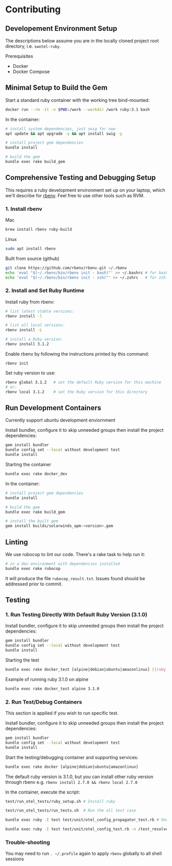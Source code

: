 # Contributing

## Developement Environment Setup

The descriptions below assume you are in the locally cloned project root directory, i.e. `swotel-ruby`.

Prerequisites
* Docker
* Docker Compose

## Minimal Setup to Build the Gem

Start a standard ruby container with the working tree bind-mounted:
```bash
docker run --rm -it -v $PWD:/work --workdir /work ruby:3.1 bash
```

In the container:
```bash
# install system dependencies, just swig for now
apt update && apt upgrade -y && apt install swig -y

# install project gem dependencies
bundle install

# build the gem
bundle exec rake build_gem
```

## Comprehensive Testing and Debugging Setup

This requires a ruby development environment set up on your laptop, which we'll describe for [rbenv](https://github.com/rbenv/rbenv).  Feel free to use other tools such as RVM.  

### 1. Install rbenv

Mac
```bash
brew install rbenv ruby-build
```

Linux
```bash
sudo apt install rbenv
```

Built from source (github)
```bash
git clone https://github.com/rbenv/rbenv.git ~/.rbenv
echo 'eval "$(~/.rbenv/bin/rbenv init - bash)"' >> ~/.bashrc # for bash
echo 'eval "$(~/.rbenv/bin/rbenv init - zsh)"' >> ~/.zshrc   # for zsh
```

### 2. Install and Set Ruby Runtime

Install ruby from rbenv:
```bash
# list latest stable versions:
rbenv install -l

# list all local versions:
rbenv install -L

# install a Ruby version:
rbenv install 3.1.2
```

Enable rbenv by following the instructions printed by this command:
```
rbenv init
```

Set ruby version to use:
```bash
rbenv global 3.1.2   # set the default Ruby version for this machine
# or:
rbenv local 3.1.2    # set the Ruby version for this directory
```

## Run Development Containers

Currently support ubuntu development enviornment

Install bundler, configure it to skip unneeded groups then install the project dependencies:
```bash
gem install bundler
bundle config set --local without development test
bundle install
```

Starting the container
```bash
bundle exec rake docker_dev
```

In the container:
```bash
# install project gem dependencies
bundle install

# build the gem
bundle exec rake build_gem

# install the built gem
gem install builds/solarwinds_apm-<version>.gem
```

## Linting

We use rubocop to lint our code.  There's a rake task to help run it:

```bash
# in a dev environment with dependencies installed
bundle exec rake rubocop
```

It will produce the file `rubocop_result.txt`.  Issues found should be addressed prior to commit.

## Testing

### 1. Run Testing Directly With Default Ruby Version (3.1.0)

Install bundler, configure it to skip unneeded groups then install the project dependencies:
```bash
gem install bundler
bundle config set --local without development test
bundle install
```

Starting the test
```bash
bundle exec rake docker_test [alpine|debian|ubuntu|amazonlinux] [{ruby_version}]
```

Example of running ruby 3.1.0 on alpine
```bash
bundle exec rake docker_test alpine 3.1.0
```

### 2. Run Test/Debug Containers

This section is applied if you wish to run specific test.

Install bundler, configure it to skip unneeded groups then install the project dependencies:
```bash
gem install bundler
bundle config set --local without development test
bundle install
```

Start the testing/debugging container and supporting services:
```bash
bundle exec rake docker [alpine|debian|ubuntu|amazonlinux]
```

The default ruby version is 3.1.0, but you can install other ruby version through rbenv e.g. `rbenv install 2.7.0 && rbenv local 2.7.0`


In the container, execute the script:
```bash
test/run_otel_tests/ruby_setup.sh # Install ruby

test/run_otel_tests/run_tests.sh  # Run the all test case

bundle exec ruby -I test test/unit/otel_config_propagator_test.rb # One file

bundle exec ruby -I test test/unit/otel_config_test.rb -n /test_resolve_propagators_with_defaults/  # A specific test
```

### Trouble-shooting

You may need to run `. ~/.profile` again to apply `rbenv` globally to all shell sessions
